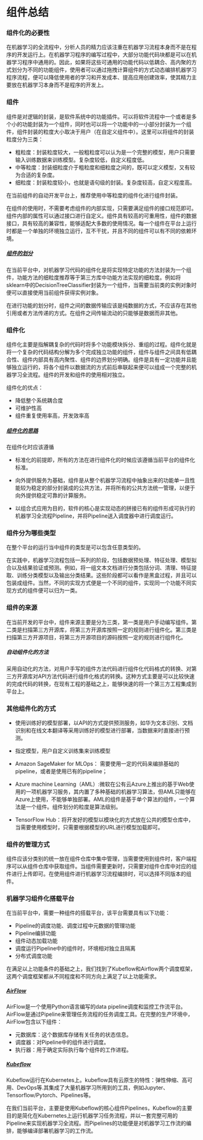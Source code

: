 # 组件总结

### 组件化的必要性

​	在机器学习的全流程中，分析人员的精力应该注重在机器学习流程本身而不是在程序的开发运行上。在机器学习程序的编写过程中，大部分功能代码块都是可以在机器学习程序中通用的。因此，如果将这些可通用的功能代码以低耦合、高内聚的方式划分为不同的功能组件，使用者可以通过拖拽计算组件的方式动态编排机器学习程序流程，便可以降低使用者的学习和开发成本、提高应用创建效率，使其精力主要放在机器学习本身而不是程序的开发上。

### 组件

组件是对逻辑的封装，是软件系统中的功能插件。可以将软件流程中一个或者是多个小的功能封装为一个组件，同时也可以将一个功能中的一小部分封装为一个组件，组件封装的粒度大小取决于用户（在自定义组件中）。这里可以将组件的封装粒度分为三类：

+ 粗粒度：封装粒度较大，一般粗粒度可以认为是一个完整的模型，用户只需要输入训练数据来训练模型。复杂度较低，自定义程度低。
+ 中等粒度：封装细粒度介于粗粒度和细粒度之间的，既可以定义模型，又有较为合适的复杂度。
+ 细粒度：封装粒度较小，也就是语句级的封装。复杂度较高，自定义程度高。

在当前组件的自动开发平台上，推荐使用中等粒度的组件化进行组件封装。 

在组件的使用时，不需要考虑组件的内部实现，只需要满足组件的接口规范即可。 组件内部的属性可以通过接口进行自定义。组件具有较高的可重用性，组件的数据接口，具有较高的兼容性，能够适配大多数的使用情况。每一个组件在平台上运行时都是一个单独的环境独立运行，互不干扰，并且不同的组件可以有不同的依赖环境。

##### <u>组件的划分</u>

​     在当前平台中，对机器学习代码的组件化是将实现特定功能的方法封装为一个组件，功能方法的细粒度推荐等于第三方库中功能方法实现的细粒度。例如将sklearn中的DecisionTreeClassifier封装为一个组件，当需要当前类的实例对象时便可以直接使用当前组件获得实例对象。

​     在进行功能的划分时，组件之间的数据传输应该是纯数据的方式，不应该存在其他引用或者方法传递的方式。在组件之间传输流动的只能够是数据而非其他。

### 组件化

组件化主要是指解耦复杂的代码时将多个功能模块拆分、重组的过程。组件化就是将一个复杂的代码结构分解为多个完成独立功能的组件，组件与组件之间具有低耦合性、组件内部具有高内聚性、组件的边界划分明确。组件是具有一定功能并且能够独立运行的，将各个组件以数据流的方式前后串联起来便可以组成一个完整的机器学习全流程。组件的开发和组件的使用相对独立。

组件化的优点：

+ 降低整个系统耦合度
+ 可维护性高
+ 组件重复使用率高，开发效率高

##### <u> 组件化的思路</u>

在组件化时应该遵循

+ 标准化的前提即，所有的方法在进行组件化的时候应该遵循当前平台的组件化标准。

+ 向外提供服务为基础，组件是从整个机器学习流程中抽象出来的功能单一且性能较为稳定的部分封装成的公共方法，并将所有的公共方法统一管理，以便于向外提供稳定可靠的计算服务。

+ 以组合式应用为目的，软件的核心是实现动态的拼接已有的组件形成可执行的机器学习全流程Pipeline，并将Pipeline送入调度器中进行调度运行。

### 组件分为哪些类型

在整个平台的运行当中组件的类型是可以包含任意类型的。

在实践中，机器学习流程包括一系列的阶段，包括数据预处理、特征处理、模型拟合以及结果验证或预测。例如，将一组文本文档进行分类包括分词、清理、特征提取、训练分类模型以及输出分类结果。这些阶段都可以看作是黑盒过程，并且可以包装成组件。当然，不同的实现方式便是一个不同的组件，实现同一个功能不同实现方式的组件便可以归为一类。

### 组件的来源

在当前开发的平台中，组件来源主要是分为三类，第一类是用户手动编写组件。第二类是扫描第三方开源库，将第三方开源库按照一定的规则进行组件化。第三类是扫描第三方开源项目，将第三方开源项目的源码按照一定的规则进行组件化。

##### 自动组件化的方法

采用自动化的方法，对用户手写的组件方法代码进行组件化代码格式的转换、对第三方开源库对API方法代码进行组件化格式的转换。这种方式主要是可以比较快速的完成代码的转换，在现有工程的基础之上，能够快速的将一个第三方工程集成到平台上。

### 其他组件化的方式

+ 使用训练好的模型部署，以API的方式提供预测服务，如华为文本识别、文档识别和在线文本翻译等采用训练好的模型进行部署，当数据来时直接进行预测。

+ 指定模型，用户自定义训练集来训练模型

+ Amazon SageMaker for MLOps： 需要使用一定的代码来编排基础的pipeline，或者是使用已有的pipeline；
+ Azure machine Learning（AML）:微软在公有云Azure上推出的基于Web使用的一项机器学习服务，其内置了多种基础的机器学习算法，但AML只能够在Azure上使用，不能够单独部署。AML的组件是基于单个算法的组件，一个算法是一个组件。组件划分的粒度是算法级别。
+ TensorFlow Hub：将开发好的模型以模块化的方式放在公共的模型仓库中，当需要使用模型时，只需要根据模型的URL进行模型加载即可。

### 组件的管理方式

组件应该分类别的统一放在组件仓库中集中管理，当需要使用到组件时，客户端程序可以从组件仓库中获取组件。当组件需要更新时，只需要对组件仓库中对应的组件进行上传即可。在使用组件进行机器学习流程编排时，可以选择不同版本的组件。

### 机器学习组件化搭载平台

在当前平台中，需要一种组件的搭载平台，该平台需要具有以下功能：

+ Pipeline的调度功能、调度过程中元数据的管理功能
+ Pipeline编排功能
+ 组件动态加载功能
+ 调度运行Pipeline中的组件时，环境相对独立且隔离
+ 分布式调度功能

在满足以上功能条件的基础之上，我们找到了Kubeflow和Airflow两个调度框架，这两个调度框架都从不同程度和不同方向上满足了以上功能需求。

##### <u>AirFlow</u>

AirFlow是一个使用Python语言编写的data pipeline调度和监控工作流平台。AirFlow是通过Pipeline来管理任务流程的任务调度工具。在完整的生产环境中，AirFlow包含以下组件：

+ 元数据库：这个数据库存储有关任务的状态信息。
+ 调度器：对Pipeline中的组件进行调度。
+ 执行器：用于确定实际执行每个组件的工作进程。

##### <u>Kubeflow</u>

Kubeflow运行在Kubernetes上。kubeflow具有云原生的特性：弹性伸缩、高可用、DevOps等.其集成了大量机器学习所用到的工具，例如Jupyter、Tensorflow/Pytorch、Pipelines等。

在我们当前平台，主要是使用Kubeflow的核心组件Pipelines，Kubeflow的主要目的是简化在Kubernetes上运行机器学习任务流程，并以一套完整可用的Pipeline来实现机器学习全流程。而Pipelines的功能便是对机器学习工作流的编排，能够编译部署机器学习的工作流。
